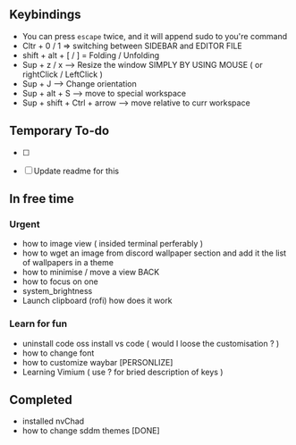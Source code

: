 ## Keybindings

- You can press `escape` twice, and it will append sudo to you're command 
- Cltr + 0 / 1 => switching between SIDEBAR and EDITOR FILE
- shift + alt + [ / ] = Folding / Unfolding
- Sup + z / x                --> Resize the window SIMPLY BY USING MOUSE
    ( or rightClick / LeftClick )
- Sup + J                    --> Change orientation
- Sup + alt + S              --> move to special workspace
- Sup + shift + Ctrl + arrow --> move relative to curr workspace

## Temporary To-do
- [ ]
- [ ] Update readme for this


## In free time

### Urgent
- how to image view ( insided terminal perferably )
- how to wget an image from discord wallpaper section and add it the list of wallpapers in a theme
- how to minimise / move a view BACK
- how to focus on one
- system_brightness
- Launch clipboard (rofi) how does it work


### Learn for fun
- uninstall code oss install vs code ( would I loose the customisation ? )
- how to change font
- how to customize waybar [PERSONLIZE]
- Learning Vimium ( use ? for bried description of keys )



## Completed

- installed nvChad
- how to change sddm themes [DONE]